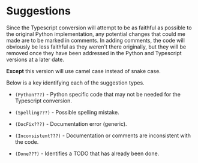 # Suggestions

Since the Typescript conversion will attempt to be as faithful as
possible to the original Python implementation, any potential changes
that could me made are to be marked in comments. In adding comments,
the code will obviously be less faithful as they weren't there
originally, but they will be removed once they have been addressed
in the Python and Typescript versions at a later date.

**Except** this version will use camel case instead of snake case.

Below is a key identifying each of the suggestion types.

- `(Python???)` -
Python specific code that may not be needed for the Typescript conversion.

- `(Spelling???)` -
Possible spelling mistake.

- `(DocFix???)` -
Documentation error (generic).

- `(Inconsistent???)` -
Documentation or comments are inconsistent with the code.

- `(Done???)` -
Identifies a TODO that has already been done.